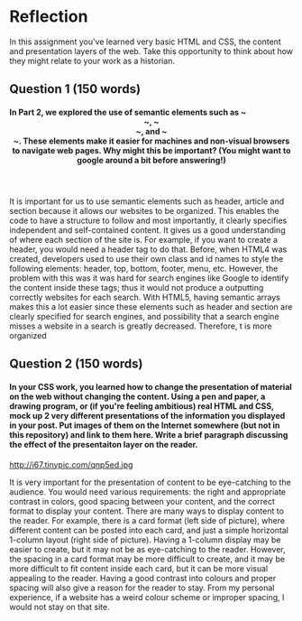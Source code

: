 # Reflection

In this assignment you've learned very basic HTML and CSS, the content and presentation layers of the web. Take this opportunity to think about how they might relate to your work as a historian. 

## Question 1 (150 words)
#### In Part 2, we explored the use of semantic elements such as ~<header>~, ~<article>~, and ~<section>~. These elements make it easier for machines and non-visual browsers to navigate web pages. Why might this be important? (You might want to google around a bit before answering!)

It is important for us to use semantic elements such as header, article and section because it allows our websites to be organized. This enables the code to have a structure to follow and most importantly,  it clearly specifies independent and self-contained content. It gives us a good understanding of where each section of the site is. For example, if you want to create a header, you would need a header tag to do that. Before, when HTML4 was created, developers used to use their own class and id names to style the following elements: header, top, bottom, footer, menu, etc. However, the problem with this was it was hard for search engines like Google to identify the content inside these tags; thus it would not produce a outputting correctly websites for each search. With HTML5, having semantic arrays makes this a lot easier since these elements such as header and section are clearly specified for search engines, and possibility that a search engine misses a website in a search is greatly decreased. Therefore, t is more organized

## Question 2 (150 words)
#### In your CSS work, you learned how to change the presentation of material on the web without changing the content. Using a pen and paper, a drawing program, or (if you're feeling ambitious) real HTML and CSS, mock up 2 very different presentations of the information you displayed in your post. Put images of them on the Internet somewhere (but not in this repository) and link to them here. Write a brief paragraph discussing the effect of the presentaiton layer on the reader.  

http://i67.tinypic.com/qnp5ed.jpg

It is very important for the presentation of content to be eye-catching to the audience. You would need various requirements: the right and appropriate contrast in colors, good spacing between your content, and the correct format to display your content. There are many ways to display content to the reader. For example, there is a card format (left side of picture), where different content can be posted into each card, and just a simple horizontal 1-column layout (right side of picture). Having a 1-column display may be easier to create, but it may not be as eye-catching to the reader. However, the spacing in a card format may be more difficult to create, and it may be more difficult to fit content inside each card, but it can be more visual appealing to the reader. Having a good contrast into colours and proper spacing will also give a reason for the reader to stay. From my personal experience, if a website has a weird colour scheme or improper spacing, I would not stay on that site.
